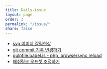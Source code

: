```yaml
---
title: Daily-issue
layout: page
order: 3
permalink: "/issue/"
share: false
---
```


* [svg 이미지 잘림현상](2020/04/23/issue00/)
* [git commit 기록 변경하기](2020/04/23/issue01/)
* [gulpfile.babel.js - php, browsersync reload](2020/04/26/issue02/)
* [해쉬링크 오프셋 조정하기](2020/04/27/issue03/)